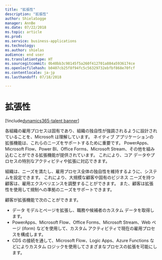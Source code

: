 ```yaml
---
title: "拡張性"
description: "拡張性"
author: ShielaSogge
manager: AnnBe
ms.date: 07/22/2018
ms.topic: article
ms.prod: 
ms.service: business-applications
ms.technology: 
ms.author: shielas
audience: end user
ms.translationtype: HT
ms.sourcegitcommit: 0b40bb3c98145f5a260f412701a884a5936174ce
ms.openlocfilehash: b0407cb25f8f94fc5c56329732ebfbf868e70fcf
ms.contentlocale: ja-jp
ms.lasthandoff: 07/18/2018

---
```


# <a name="extensibility"></a>拡張性

[!include[dynamics365-talent banner](../../includes/dynamics365-talent.md)]

各組織の雇用プロセスは固有であり、組織の独自性が強調されるように設計されていることを、Microsoft は理解しています。 ネイティブ アプリケーションの拡張機能は、これらのニーズをサポートするために重要です。 PowerApps、Microsoft Flow、Power BI、Office Forms、Microsoft Stream、その他を組み込むことができる拡張機能が提供されています。 これにより、コア データやプロセスの特別なアクティビティや拡張に対応できます。

組織は、ニーズを満たし、雇用プロセス全体の独自性を維持するように、システムを設定できます。 これにより、大規模な顧客や固有のビジネス ニーズを持つ顧客は、雇用エクスペリエンスを調整することができます。 また、顧客は拡張性を使用して規制への準拠のニーズをサポートできます。

顧客が拡張機能で次のことができます。

-   データ モデルとページを拡張し、職務や候補者のカスタム データを取得します。
-   PowerApps、Microsoft Flow、Office Forms、Microsoft Stream、Web ページ (iform) などを使用して、カスタム アクティビティで現在の雇用プロセスを構成します。
-   CDS の接続を通して、Microsoft Flow、Logic Apps、Azure Functions などによりカスタム ロジックを使用してさまざまなプロセスの拡張を可能にします。

<!--
## Who uses this feature
This feature is mainly used by admins and key recruiting personnel.
## Setup required
Extensibility is all about setup and configuration. This feature enables many
more options to be used in application setup.
## Availability
Cloud
## Regional availability
Global
-->

